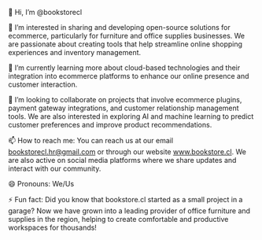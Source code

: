 👋 Hi, I’m @bookstorecl

👀 I’m interested in sharing and developing open-source solutions for ecommerce, particularly for furniture and office supplies businesses. We are passionate about creating tools that help streamline online shopping experiences and inventory management.

🌱 I’m currently learning more about cloud-based technologies and their integration into ecommerce platforms to enhance our online presence and customer interaction.

💞️ I’m looking to collaborate on projects that involve ecommerce plugins, payment gateway integrations, and customer relationship management tools. We are also interested in exploring AI and machine learning to predict customer preferences and improve product recommendations.

📫 How to reach me: You can reach us at our email bookstorecl.hr@gmail.com or through our website www.bookstore.cl. We are also active on social media platforms where we share updates and interact with our community.

😄 Pronouns: We/Us

⚡ Fun fact: Did you know that bookstore.cl started as a small project in a garage? Now we have grown into a leading provider of office furniture and supplies in the region, helping to create comfortable and productive workspaces for thousands!

